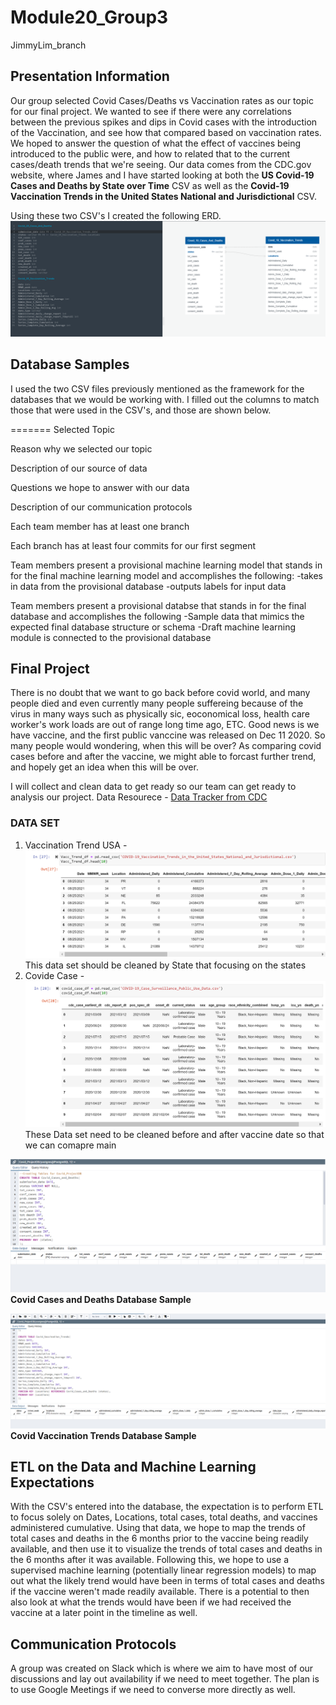 # Module20_Group3

 JimmyLim_branch
## Presentation Information
Our group selected Covid Cases/Deaths vs Vaccination rates as our topic for our final project. We wanted to see if there were any correlations between the previous spikes and dips in Covid cases with the introduction of the Vaccination, and see how that compared based on vaccination rates. We hoped to answer the question of what the effect of vaccines
being introduced to the public were, and how to related that to the current cases/death trends that we're seeing.
Our data comes from the CDC.gov website, where James and I have started looking at both the **US Covid-19 Cases and Deaths by State over Time** CSV as well as the **Covid-19 Vaccination Trends in the United States National and Jurisdictional** CSV.

Using these two CSV's I created the following ERD.
![Module 20 COVID ERD](https://github.com/dianahandler/Module20_Group3/blob/1a715677f16b29b2e474d86e4495e6f229c584e8/Module_20_Resources/Module%2020%20Covid%20ERD.png)
## Database Samples
I used the two CSV files previously mentioned as the framework for the databases that we would be working with. I filled out the columns to match those that were used in the CSV's, and those are shown below.

=======
Selected Topic

Reason why we selected our topic

Description of our source of data

Questions we hope to answer with our data


Description of our communication protocols

Each team member has at least one branch

Each branch has at least four commits for our first segment 

Team members present a provisional machine learning model that stands in for the final machine learning model and accomplishes the following:
  -takes in data from the provisional database
  -outputs labels for input data
  
Team members present a provisional databse that stands in for the final database and accomplishes the following
  -Sample data that mimics the expected final database structure or schema
  -Draft machine learning module is connected to the provisional database

<!-- New branch for James Moon -->
## Final Project
There is no doubt that we want to go back before covid world, and many people died and even currently many people suffereing because of the virus in many ways such as physically sic, eoconomical loss, health care worker's work loads are out of range long time ago, ETC. Good news is we have vaccine, and the first public vanccine was released on Dec 11 2020. So many people would wondering, when this will be over? As comparing covid cases before and after the vaccine, we might able to forcast further trend, and hopely get an idea when this will be over. 

I will collect and clean data to get ready so our team can get ready to analysis our project. 
Data Resourece - [Data Tracker from CDC](https://covid.cdc.gov/covid-data-tracker/#datatracker-home)

### DATA SET
1. Vaccination Trend USA - ![Vaccination Trend](https://github.com/dianahandler/Module20_Group3/blob/JamesMoon_branch/Vaccinated_Trends_USA.PNG)This data set should be cleaned by State that focusing on the states
2. Covide Case  - ![Case Data](https://github.com/dianahandler/Module20_Group3/blob/JamesMoon_branch/Covid_case.PNG) These Data set need to be cleaned before and after vaccine date so that we can comapre
 main

![Covid Cases and Deaths Database Sample](https://github.com/dianahandler/Module20_Group3/blob/1a715677f16b29b2e474d86e4495e6f229c584e8/Module_20_Resources/Covid%20Cases%20and%20Deaths%20Database%20Sample.png)
**Covid Cases and Deaths Database Sample**


![Covid Vaccination Trends Database Sample](https://github.com/dianahandler/Module20_Group3/blob/1a715677f16b29b2e474d86e4495e6f229c584e8/Module_20_Resources/Covid%20Vaccination%20Trends%20Database%20Sample.png)
**Covid Vaccination Trends Database Sample**

## ETL on the Data and Machine Learning Expectations
With the CSV's entered into the database, the expectation is to perform ETL to focus solely on Dates, Locations, total cases, total deaths, and vaccines administered cumulative. Using that data, we hope to map the trends of total cases and deaths in the 6 months prior
to the vaccine being readily available, and then use it to visualize the trends of total cases and deaths in the 6 months after it was available. Following this, we hope to use a supervised machine learning (potentially linear regression models) to map out
what the likely trend would have been in terms of total cases and deaths if the vaccine weren't made readily available. There is a
potential to then also look at what the trends would have been if we had received the vaccine at a later point in the timeline as well.

## Communication Protocols
A group was created on Slack which is where we aim to have most of our discussions and lay out availability if we need to meet together.
The plan is to use Google Meetings if we need to converse more directly as well.


<!-- New branch for Sam Ramos -->

<!-- New branch for Cinthia Kim -->


